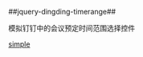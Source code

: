 ##jquery-dingding-timerange##

模拟钉钉中的会议预定时间范围选择控件

[simple](https://liyongleihf2006.github.io/jquery-dingding-timerange/)
